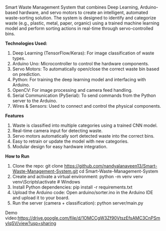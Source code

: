 Smart Waste Management System that combines Deep Learning, Arduino-based hardware, and servo motors to create an intelligent, automated waste-sorting solution. The system is designed to identify and categorize waste (e.g., plastic, metal, paper, organic) using a trained machine learning model and perform sorting actions in real-time through servo-controlled bins.

**Technologies Used:**
1. Deep Learning (TensorFlow/Keras): For image classification of waste types.
2. Arduino Uno: Microcontroller to control the hardware components.
3. Servo Motors: To automatically open/close the correct waste bin based on prediction.
4. Python: For training the deep learning model and interfacing with Arduino.
5. OpenCV: For image processing and camera feed handling.
6. Serial Communication (PySerial): To send commands from the Python server to the Arduino.
7. Wires & Sensors: Used to connect and control the physical components.

**Features**
1. Waste is classified into multiple categories using a trained CNN model.
2. Real-time camera input for detecting waste.
3. Servo motors automatically sort detected waste into the correct bins.
4. Easy to retrain or update the model with new categories.
5. Modular design for easy hardware integration.

**How to Run**
1. Clone the repo: git clone https://github.com/nandyalanaveen13/Smart-Waste-Management-System.git cd Smart-Waste-Management-System
2. Create and activate a virtual environment: python -m venv venv venv\Scripts\activate # Windows
3. Install Python dependencies: pip install -r requirements.txt
4. Upload the Arduino code: Open arduino/sorter.ino in the Arduino IDE and upload it to your board.
5. Run the server (camera + classification): python server/main.py

Demo video:https://drive.google.com/file/d/1OMCCgW3Zf90VtszEfsAMC3CnPSmyIqSV/view?usp=sharing
